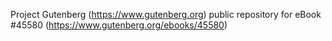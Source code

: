 Project Gutenberg (https://www.gutenberg.org) public repository for eBook #45580 (https://www.gutenberg.org/ebooks/45580)
